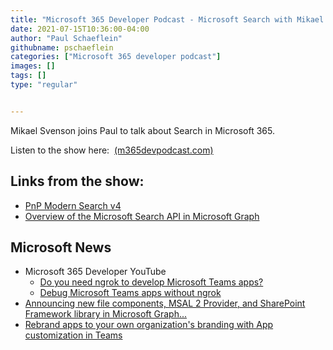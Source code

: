 ```yaml
---
title: "Microsoft 365 Developer Podcast - Microsoft Search with Mikael Svenson"
date: 2021-07-15T10:36:00-04:00
author: "Paul Schaeflein"
githubname: pschaeflein
categories: ["Microsoft 365 developer podcast"]
images: []
tags: []
type: "regular"


---
```


Mikael Svenson joins Paul to talk about Search in Microsoft 365.

Listen to the show here: 
[(m365devpodcast.com)](https://www.m365devpodcast.com/e/microsoft-search-with-mikael-svenson/)
## Links from the show: 

-   [PnP Modern Search
    v4](https://microsoft-search.github.io/pnp-modern-search/)
-   [Overview of the Microsoft Search API in Microsoft
    Graph](https://docs.microsoft.com/en-us/graph/search-concept-overview)

## Microsoft News 

-   Microsoft 365 Developer YouTube
    -   [Do you need ngrok to develop Microsoft Teams
        apps?](https://www.youtube.com/watch?v=A5U-3o-mHD0)
    -   [Debug Microsoft Teams apps without
        ngrok](https://www.youtube.com/watch?v=0M_AREkss7A)
-   [Announcing new file components, MSAL 2 Provider, and SharePoint
    Framework library in Microsoft
    Graph\...](https://developer.microsoft.com/en-us/graph/blogs/announcing-new-file-components-msal-2-provider-and-sharepoint-framework-library-in-microsoft-graph-toolkit/)
-   [Rebrand apps to your own organization's branding with App
    customization in
    Teams](https://techcommunity.microsoft.com/t5/microsoft-teams-blog/rebrand-apps-to-your-own-organization-s-branding-with-app/ba-p/2376296)
